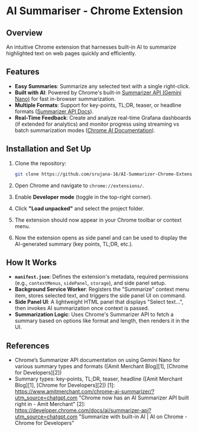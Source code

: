 # AI Summariser - Chrome Extension

## Overview

An intuitive Chrome extension that harnesses built-in AI to summarize highlighted text on web pages quickly and efficiently.

## Features

- **Easy Summaries**: Summarize any selected text with a single right-click.  
- **Built with AI**: Powered by Chrome's built-in [Summarizer API (Gemini Nano)](https://developer.chrome.com/docs/ai/summarizer-api) for fast in-browser summarization.  
- **Multiple Formats**: Support for key-points, TL;DR, teaser, or headline formats ([Summarizer API Docs](https://developer.chrome.com/docs/ai/summarizer-api)).  
- **Real-Time Feedback**: Create and analyze real-time Grafana dashboards (if extended for analytics) and monitor progress using streaming vs batch summarization modes ([Chrome AI Documentation](https://developer.chrome.com/docs/ai)).


## Installation and Set Up

1. Clone the repository:

   ```bash
   git clone https://github.com/srujana-16/AI-Summarizer-Chrome-Extension-.git
   ```

2. Open Chrome and navigate to `chrome://extensions/`.

3. Enable **Developer mode** (toggle in the top-right corner).

4. Click **"Load unpacked"** and select the project folder.

5. The extension should now appear in your Chrome toolbar or context menu.

6. Now the extension opens as side panel and can be used to display the AI-generated summary (key points, TL;DR, etc.).


## How It Works

* **`manifest.json`**: Defines the extension's metadata, required permissions (e.g., `contextMenus`, `sidePanel`, `storage`), and side panel setup.
* **Background Service Worker**: Registers the "Summarize" context menu item, stores selected text, and triggers the side panel UI on command.
* **Side Panel UI**: A lightweight HTML panel that displays "Select text…", then invokes AI summarization once context is passed.
* **Summarization Logic**: Uses Chrome's Summarizer API to fetch a summary based on options like format and length, then renders it in the UI.

## References

* Chrome’s Summarizer API documentation on using Gemini Nano for various summary types and formats ([Amit Merchant Blog][1], [Chrome for Developers][2])
* Summary types: key-points, TL;DR, teaser, headline ([Amit Merchant Blog][1], [Chrome for Developers][2])
[1]: https://www.amitmerchant.com/chrome-ai-summarizer/?utm_source=chatgpt.com "Chrome now has an AI Summarizer API built right in - Amit Merchant"
[2]: https://developer.chrome.com/docs/ai/summarizer-api?utm_source=chatgpt.com "Summarize with built-in AI | AI on Chrome - Chrome for Developers"
